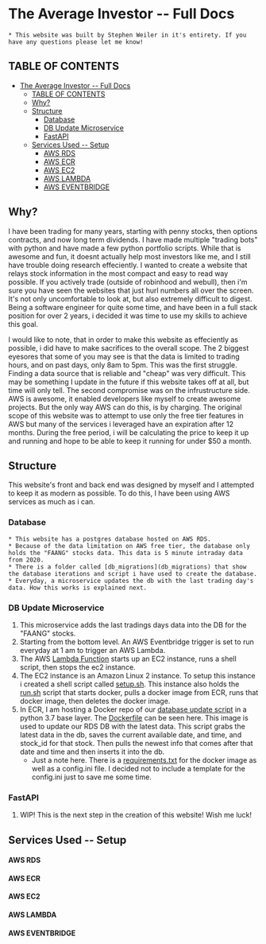 # The Average Investor -- Full Docs
    * This website was built by Stephen Weiler in it's entirety. If you have any questions please let me know!

## TABLE OF CONTENTS

- [The Average Investor -- Full Docs](#the-average-investor----full-docs)
  - [TABLE OF CONTENTS](#table-of-contents)
  - [Why?](#why)
  - [Structure](#structure)
    - [Database](#database)
    - [DB Update Microservice](#db-update-microservice)
    - [FastAPI](#fastapi)
  - [Services Used -- Setup](#services-used----setup)
      - [AWS RDS](#aws-rds)
      - [AWS ECR](#aws-ecr)
      - [AWS EC2](#aws-ec2)
      - [AWS LAMBDA](#aws-lambda)
      - [AWS EVENTBRIDGE](#aws-eventbridge)

## Why?

I have been trading for many years, starting with penny stocks, then options contracts, and now long term dividends. I have made multiple "trading bots" with python and have made a few python portfolio scripts. While that is awesome and fun, it doesnt actually help most investors like me, and I still have trouble doing research effeciently. I wanted to create a website that relays stock information in the most compact and easy to read way possible. If you actively trade (outside of robinhood and webull), then i'm sure you have seen the websites that just hurl numbers all over the screen. It's not only uncomfortable to look at, but also extremely difficult to digest. Being a software engineer for quite some time, and have been in a full stack position for over 2 years, i decided it was time to use my skills to achieve this goal. 

I would like to note, that in order to make this website as effeciently as possible, i did have to make sacrifices to the overall scope. The 2 biggest eyesores that some of you may see is that the data is limited to trading hours, and on past days, only 8am to 5pm. This was the first struggle. Finding a data source that is reliable and "cheap" was very difficult. This may be something I update in the future if this website takes off at all, but time will only tell. The second compromise was on the infrustructure side. AWS is awesome, it enabled developers like myself to create awesome projects. But the only way AWS can do this, is by charging. The original scope of this website was to attempt to use only the free tier features in AWS but many of the services i leveraged have an expiration after 12 months. During the free period, i will be calculating the price to keep it up and running and hope to be able to keep it running for under $50 a month. 

## Structure

This website's front and back end was designed by myself and I attempted to keep it as modern as possible. To do this, I have been using AWS services as much as i can. 

### Database
    * This website has a postgres database hosted on AWS RDS.
    * Because of the data limitation on AWS free tier, the database only holds the "FAANG" stocks data. This data is 5 minute intraday data from 2020. 
    * There is a folder called [db_migrations](db_migrations) that show the database iterations and script i have used to create the database. 
    * Everyday, a microservice updates the db with the last trading day's data. How this works is explained next.

### DB Update Microservice
   1. This microservice adds the last tradings days data into the DB for the "FAANG" stocks.
   2. Starting from the bottom level. An AWS Eventbridge trigger is set to run everyday at 1 am to trigger an AWS Lambda.
   3. The AWS [Lambda Function](lambda\lambda_to_ec2.py) starts up an EC2 instance, runs a shell script, then stops the ec2 instance. 
   4. The EC2 instance is an Amazon Linux 2 instance. To setup this instance i created a shell script called [setup.sh](ec2\setup.sh). This instance also holds the [run.sh](ec2\run.sh) script that starts docker, pulls a docker image from ECR, runs that docker image, then deletes the docker image. 
   5. In ECR, I am hosting a Docker repo of our [database update script](ec2\update_stock_db.py) in a python 3.7 base layer. The [Dockerfile](ec2\update_stock_db.py) can be seen here. This image is used to update our RDS DB with the latest data. This script grabs the latest data in the db, saves the current available date, and time, and stock_id for that stock. Then pulls the newest info that comes after that date and time and then inserts it into the db.
        - Just a note here. There is a [requirements.txt](ec2\requirements.txt) for the docker image as well as a config.ini file. I decided not to include a template for the config.ini just to save me some time. 

### FastAPI
   1. WIP! This is the next step in the creation of this website! Wish me luck!


## Services Used -- Setup

#### AWS RDS
#### AWS ECR
#### AWS EC2
#### AWS LAMBDA
#### AWS EVENTBRIDGE